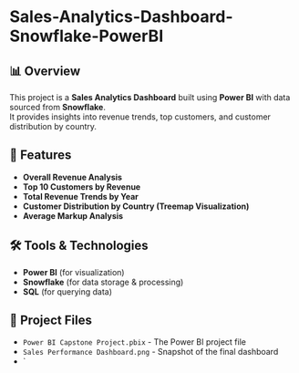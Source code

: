 # Sales-Analytics-Dashboard-Snowflake-PowerBI

## 📊 Overview  
This project is a **Sales Analytics Dashboard** built using **Power BI** with data sourced from **Snowflake**.  
It provides insights into revenue trends, top customers, and customer distribution by country.

## 🔗 Features  
- **Overall Revenue Analysis**  
- **Top 10 Customers by Revenue**  
- **Total Revenue Trends by Year**  
- **Customer Distribution by Country (Treemap Visualization)**  
- **Average Markup Analysis**

## 🛠️ Tools & Technologies  
- **Power BI** (for visualization)  
- **Snowflake** (for data storage & processing)  
- **SQL** (for querying data)  

## 📂 Project Files  
- `Power BI Capstone Project.pbix` - The Power BI project file  
- `Sales Performance Dashboard.png` - Snapshot of the final dashboard
-  `
